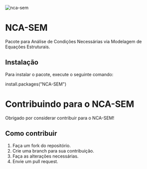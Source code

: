 ![nca-sem](https://github.com/user-attachments/assets/e86ebce7-97fd-4ccc-8432-85e9c4629b58)

# NCA-SEM

Pacote para Análise de Condições Necessárias via Modelagem de Equações Estruturais.

## Instalação

Para instalar o pacote, execute o seguinte comando:

install.packages("NCA-SEM")

# Contribuindo para o NCA-SEM

Obrigado por considerar contribuir para o NCA-SEM!

## Como contribuir

1. Faça um fork do repositório.
2. Crie uma branch para sua contribuição.
3. Faça as alterações necessárias.
4. Envie um pull request.
